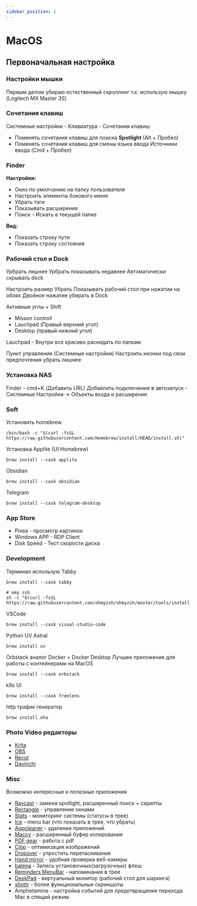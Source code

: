 ```yaml
---
sidebar_position: 2
---
```


# MacOS

## Первоначальная настройка

### Настройки мышки

Первым делом убираю естественный скроллинг т.к. использую мышку (Logitech MX Master 3S)

### Сочетания клавиш

Системные настройки - Клавиатура - Сочетания клавиш

- Поменять сочетания клавиш для поиска **Spotlight** (Alt + Пробел)
- Поменять сочетания клавиш для смены языка ввода Источники ввода (Cmd + Пробел)

### Finder

**Настройки:**

- Окно по умолчанию на папку пользователя
- Настроить элементы бокового меню
- Убрать тэги
- Показывать расширения
- Поиск - Искать в текущей папке

**Вид:**

- Показать строку пути
- Показать строку состояния

### Рабочий стол и Dock

Урбрать лишнее
Урбрать показывать недавнее
Автоматически скрывать dock

Настроить размер
Убрать Показывать рабочий стол при нажатии на обоях
Двойное нажатие убирать в Dock

Активные углы + Shift

- Misson controll
- Lauchpad (Правый верхний угол)
- Desktop (правый нижний угол)

Lauchpad - Внутри все красиво раскидать по папкам

Пункт управления (Системные настройки)
Настроить иконки под свои предпочтения убрать лишнее

### Установка NAS

Finder - cmd+K (Добавить URL)
Добавлить подключение в автозапуск - Системные Настройки -> Объекты входа и расширения

### Soft

Установить homebrew

```shell
/bin/bash -c "$(curl -fsSL https://raw.githubusercontent.com/Homebrew/install/HEAD/install.sh)"
```

Установка Applite (UI Homebrew)

```shell
brew install --cask applite
```

Obsidian

```shell
brew install --cask obsidian
```

Telegram

```
brew install --cask telegram-desktop
```

### App Store

- Pixea - просмотр картинок
- Windows APP - RDP Client
- Disk Speed - Тест скорости диска

### Development

Терминал использую Tabby

```shell
brew install --cask tabby

# omy zsh
sh -c "$(curl -fsSL https://raw.githubusercontent.com/ohmyzsh/ohmyzsh/master/tools/install.sh)"
```

VSCode

```shell
brew install --cask visual-studio-code
```

Python UV Astral

```shell
brew install uv
```

Orbstack аналог Docker + Docker Desktop
Лучшее приложение для работы с контейнерами на MacOS

```shell
brew install --cask orbstack
```

k8s UI

```shell
brew install --cask freelens
```

http трафик генератор

```shell
brew install oha
```

### Photo Video редакторы

- [Krita](https://formulae.brew.sh/cask/krita#default)
- [OBS](https://formulae.brew.sh/cask/obs#default)
- [Recut](https://formulae.brew.sh/cask/recut#default)
- [Davinchi](https://apps.apple.com/ru/app/davinci-resolve/id571213070?mt=12)

### Misc

Возможно интересные и полезные приложения

- [Raycast](https://formulae.brew.sh/cask/raycast#default) - замена spotlight, расширенный поиск + скрипты
- [Rectangle](https://formulae.brew.sh/cask/rectangle#default) - управление окнами
- [Stats](https://formulae.brew.sh/cask/stats#default) - мониторинг системы (статусы в трее)
- [Ice](https://formulae.brew.sh/cask/jordanbaird-ice#default) - menu bar (что показать в трее, что убрать)
- [Appcleaner](https://formulae.brew.sh/cask/appcleaner) - удаление приложений
- [Maccy](https://formulae.brew.sh/cask/maccy#default) - расширенный буфер копирования
- [PDF gear](https://www.pdfgear.com/) - работа с pdf
- [Clop](https://formulae.brew.sh/cask/clop#default) - оптимизация изображений
- [Dropover](https://apps.apple.com/us/app/dropover-easier-drag-drop/id1355679052?mt=12) - упростить перетаскивание
- [Hand mirror](https://apps.apple.com/us/app/hand-mirror/id1502839586?mt=12) - удобная проверка веб-камеры
- [balena](https://formulae.brew.sh/cask/balenaetcher#default) - Запись установочных(загрузочных) флеш
- [Reminders MenuBar](https://formulae.brew.sh/cask/reminders-menubar#default) - напоминания в трее
- [DeskPad](https://formulae.brew.sh/cask/deskpad#default) - виртуальный монитор (рабочий стол для шаринга)
- [shottr](https://formulae.brew.sh/cask/shottr#default) - более функциональные скриншоты
- Amphetamine - настройка событий для предотвращение перехода Mac в спящий режим
